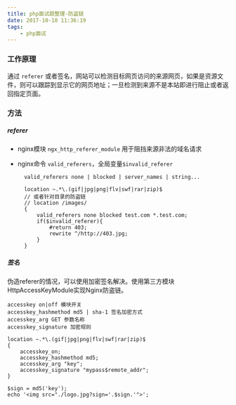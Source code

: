```yaml
---
title: php面试题整理-防盗链
date: 2017-10-10 11:36:19
tags:
	- php面试
---
```

### 工作原理 ###

通过 `referer` 或者签名，网站可以检测目标网页访问的来源网页，如果是资源文件，则可以跟踪到显示它的网页地址；一旦检测到来源不是本站即进行阻止或者返回指定页面。
<!--more-->
### 方法 ###

##### referer #####

- nginx模块 `ngx_http_referer_module` 用于阻挡来源非法的域名请求

- nginx命令 `valid_referers`，全局变量`$invalid_referer`


		valid_referers none | blocked | server_names | string...

		location ~.*\.(gif|jpg|png|flv|swf|rar|zip)$
		// 或者针对目录的防盗链
		// location /images/
		{
			valid_referers none blocked test.com *.test.com;
			if($invalid_referer){
				#return 403;
				rewrite ^/http://403.jpg;
			}
		}

##### 签名 #####

伪造referer的情况，可以使用加密签名解决。使用第三方模块HttpAccessKeyModule实现Nginx防盗链。

	accesskey on|off 模块开关
	accesskey_hashmethod md5 | sha-1 签名加密方式
	accesskey_arg GET 参数名称
	accesskey_signature 加密规则

	location ~.*\.(gif|jpg|png|flv|swf|rar|zip)$
	{
		accesskey_on;
		accesskey_hashmethod md5;
		accesskey_arg "key";
		accesskey_signature "mypass$remote_addr";
	}

	$sign = md5('key');
	echo '<img src="./logo.jpg?sign='.$sign.'">';